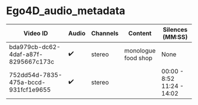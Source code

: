 # Ego4D_audio_metadata

| Video ID                             | Audio              | Channels | Content                | Silences (MM:SS)              |
| ------------------------------------ | ------------------ | -------- | ---------------------- | ----------------------------- |
| bda979cb-dc62-4daf-a87f-8295667c173c | :heavy_check_mark: | stereo   | monologue<br>food shop | None                          |
| 752dd54d-7835-475a-bccd-931fcf1e9655 | :heavy_check_mark: | stereo   |                        | 00:00 - 8:52<br>11:24 - 14:02 |
